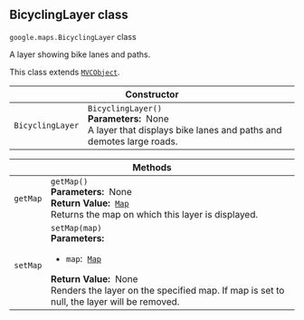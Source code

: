 <h2 id="BicyclingLayer"> BicyclingLayer class </h2><p>
<code><span itemprop="path">google.maps</span>.<span itemprop="name">BicyclingLayer</span></code>
class
</p><p>A layer showing bike lanes and paths.</p><p>This class extends
<code><a href="https://github.com/amenadiel/google-maps-documentation/blob/master/docs/MVCObject.md">MVCObject</a></code>.
</p><div class="devsite-table-wrapper"><table class="constructors responsive" summary="class BicyclingLayer - Constructor">
<thead>
<tr><th colspan="2" id="BicyclingLayer.constructor">Constructor</th>
</tr></thead>
<tbody>
<tr>
<td><code><span>BicyclingLayer</span></code></td>
<td><div><code>BicyclingLayer()</code></div>
<div class="desc"><strong>Parameters:</strong>&nbsp; None</div>
<div class="desc">A layer that displays bike lanes and paths and demotes large roads.</div></td>
</tr>
</tbody>
</table></div><div class="devsite-table-wrapper"><table class="methods responsive" summary="class BicyclingLayer - Methods">
<thead>
<tr><th colspan="2">Methods</th>
</tr></thead>
<tbody>
<tr id="BicyclingLayer.getMap">
<td><code><span>getMap</span></code></td>
<td><div><code>getMap()</code></div>
<div class="desc"><strong>Parameters:</strong>&nbsp; None</div>
<div class="desc"><strong>Return Value:</strong>&nbsp; <code><a href="https://github.com/amenadiel/google-maps-documentation/blob/master/docs/Map.md">Map</a></code></div>
<div class="desc">Returns the map on which this layer is displayed.</div></td>
</tr>
<tr id="BicyclingLayer.setMap">
<td><code><span>setMap</span></code></td>
<td><div><code>setMap(map)</code></div>
<div class="desc"><strong>Parameters:</strong>&nbsp; <ul>
<li><code>map</code>:&nbsp; <code><a href="https://github.com/amenadiel/google-maps-documentation/blob/master/docs/Map.md">Map</a></code></li>
</ul></div>
<div class="desc"><strong>Return Value:</strong>&nbsp; None</div>
<div class="desc">Renders the layer on the specified map. If map is set to null, the layer will be removed.</div></td>
</tr>
</tbody>
</table></div>